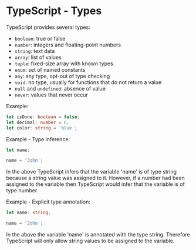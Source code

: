 # TypeScript - Types

TypeScript provides several types:

- `boolean`: true or false
- `number`: integers and floating-point numbers
- `string`: text data
- `array`: list of values
- `tuple`: fixed-size array with known types
- `enum`: set of named constants
- `any`: any type, opt-out of type checking
- `void`: no type, usually for functions that do not return a value
- `null` and `undefined`: absence of value
- `never`: values that never occur

Example:

```typescript
let isDone: boolean = false;
let decimal: number = 6;
let color: string = 'blue';
```

Example - Type inference:

```typescript
let name;

name = 'John';
```

In the above TypeScript infers that the variable 'name' is of type string because a string value was assigned to it. However, if a number had been assigned to the variable then TypeScript would infer that the variable is of type number.

Example - Explicit type annotation:

```typescript
let name: string;

name = 'John';
```

In the above the variable 'name' is annotated with the type string. Therefore TypeScript will only allow string values to be assigned to the variable.
